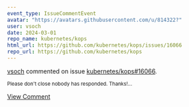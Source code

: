 ```yaml
---
event_type: IssueCommentEvent
avatar: "https://avatars.githubusercontent.com/u/814322?"
user: vsoch
date: 2024-03-01
repo_name: kubernetes/kops
html_url: https://github.com/kubernetes/kops/issues/16066
repo_url: https://github.com/kubernetes/kops
---
```


<a href='https://github.com/vsoch' target='_blank'>vsoch</a> commented on issue <a href='https://github.com/kubernetes/kops/issues/16066' target='_blank'>kubernetes/kops#16066</a>.

<small>Please don't close nobody has responded. Thanks!...</small>

<a href='https://github.com/kubernetes/kops/issues/16066' target='_blank'>View Comment</a>